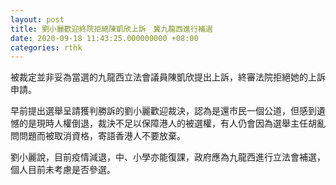```yaml
---
layout: post
title: 劉小麗歡迎終院拒絕陳凱欣上訴　冀九龍西進行補選
date: 2020-09-18 11:43:25.000000000 +08:00
categories: rthk
---
```


被裁定並非妥為當選的九龍西立法會議員陳凱欣提出上訴，終審法院拒絕她的上訴申請。

早前提出選舉呈請獲判勝訴的劉小麗歡迎裁決，認為是還市民一個公道，但感到遺憾的是現時人權倒退，裁決不足以保障港人的被選權，有人仍會因為選舉主任胡亂問問題而被取消資格，寄語香港人不要放棄。

劉小麗說，目前疫情減退，中、小學亦能復課，政府應為九龍西進行立法會補選，個人目前未考慮是否參選。
